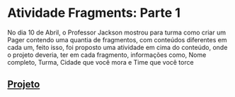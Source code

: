 # Atividade Fragments: **Parte 1**

No dia 10 de Abril, o Professor Jackson mostrou para turma como criar um Pager contendo uma quantia de fragmentos, com conteúdos diferentes em cada um, feito isso, foi proposto uma atividade em cima do conteúdo, onde o projeto deveria, ter em cada fragmento, informações como, Nome completo, Turma, Cidade que você mora e Time que você torce

## [Projeto](https://github.com/ArthurOReis/Atividade-Fragments)